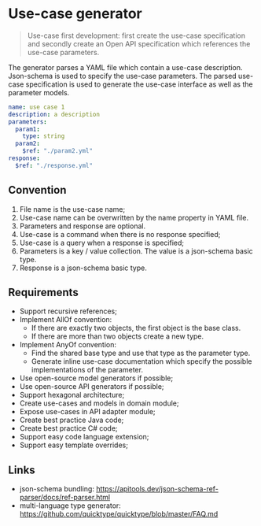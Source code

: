 # Use-case generator

> Use-case first development: first create the use-case specification and secondly create an Open API specification which references the use-case parameters. 

The generator parses a YAML file which contain a use-case description. Json-schema is used to specify the use-case parameters. The parsed use-case specification is used to generate the use-case interface as well as the parameter models.

```yaml
name: use case 1
description: a description
parameters:
  param1:
    type: string
  param2:
    $ref: "./param2.yml" 
response:
  $ref: "./response.yml" 
```

## Convention

1. File name is the use-case name;
2. Use-case name can be overwritten by the name property in YAML file.
3. Parameters and response are optional.
4. Use-case is a command when there is no response specified;
5. Use-case is a query when a response is specified;
6. Parameters is a key / value collection. The value is a json-schema basic type.
7. Response is a json-schema basic type.

## Requirements

* Support recursive references;
* Implement AllOf convention: 
  * If there are exactly two objects, the first object is the base class.
  * If there are more than two objects create a new type. 
* Implement AnyOf convention: 
  * Find the shared base type and use that type as the parameter type.
  * Generate inline use-case documentation which specify the possible implementations of the parameter. 
* Use open-source model generators if possible;
* Use open-source API generators if possible;
* Support hexagonal architecture;
* Create use-cases and models in domain module;
* Expose use-cases in API adapter module;
* Create best practice Java code;
* Create best practice C# code;
* Support easy code language extension;
* Support easy template overrides;


## Links

* json-schema bundling: https://apitools.dev/json-schema-ref-parser/docs/ref-parser.html
* multi-language type generator: https://github.com/quicktype/quicktype/blob/master/FAQ.md